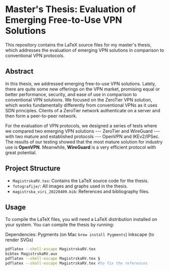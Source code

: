 # Master's Thesis: Evaluation of Emerging Free-to-Use VPN Solutions

This repository contains the LaTeX source files for my master's thesis, which addresses the evaluation of emerging VPN solutions in comparison to conventional VPN protocols.

## Abstract

In this thesis, we addressed emerging free-to-use VPN solutions. Lately, there are quite some new offerings on the VPN market, promising equal or better performance, security, and ease of use in comparison to conventional VPN solutions. We focused on the ZeroTier VPN solution, which works fundamentally differently from conventional VPNs as it uses SDN principles. Clients of a ZeroTier network authenticate on a server and then form a peer-to-peer network.

For the evaluation of VPN protocols, we designed a series of tests where we compared two emerging VPN solutions --- ZeroTier and WireGuard --- with two mature and established protocols --- OpenVPN and IKEv2/IPSec. The results of our testing showed that the most mature solution for industry use is **OpenVPN**. Meanwhile, **WireGuard** is a very efficient protocol with great potential.

## Project Structure

- `MagistrskaRV.tex`: Contains the LaTeX source code for the thesis.
- `fotografije/`: All images and graphs used in the thesis.
- `magistrska_viri_20220409.bib`: References and bibliography files.

## Usage

To compile the LaTeX files, you will need a LaTeX distribution installed on your system. You can compile the thesis by running:

Dependencies:
Pygments (on Mac `brew install Pygments`)
Inkscape (to render SVGs)

```bash
pdflatex --shell-escape MagistrskaRV.tex
bibtex MagistrskaRV.aux
pdflatex --shell-escape MagistrskaRV.tex §
pdflatex --shall-escape MagistrskaRV.tex #to fix the references
